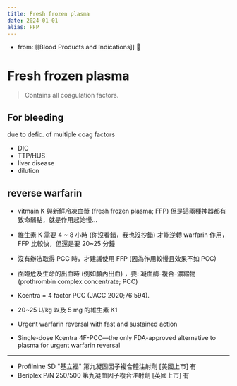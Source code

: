 ```yaml
---
title: Fresh frozen plasma
date: 2024-01-01
alias: FFP
---
```


- from: [[Blood Products and Indications]] 󰒖

# Fresh frozen plasma

> Contains all coagulation factors.

## For bleeding

due to defic. of multiple coag factors

- DIC
- TTP/HUS
- liver disease
- dilution

## reverse warfarin

- vitmain K 與新鮮冷凍血漿 (fresh frozen plasma; FFP) 但是這兩種神器都有致命弱點，就是作用起始慢...
- 維生素 K 需要 4 ~ 8 小時 (你沒看錯，我也沒抄錯) 才能逆轉 warfarin 作用，FFP 比較快，但還是要 20~25 分鐘

- 沒有辦法取得 PCC 時，才建議使用 FFP (因為作用較慢且效果不如 PCC)
- 面臨危及生命的出血時 (例如顱內出血) ，要: 凝血酶-複合-濃縮物 (prothrombin complex concentrate; PCC)
- Kcentra = 4 factor PCC (JACC 2020;76:594).
- 20~25 U/kg 以及 5 mg 的維生素 K1
- Urgent warfarin reversal with fast and sustained action
- Single-dose Kcentra 4F-PCC—the only FDA-approved alternative to plasma for urgent warfarin reversal

---

- Profilnine SD "基立福" 第九凝固因子複合體注射劑 [美國上市] 有
- Beriplex P/N 250/500 第九凝血因子複合注射劑 [英國上市] 有
